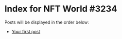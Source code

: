 # Index for NFT World #3234
Posts will be displayed in the order below:

- [Your first post](./001-first.md)

